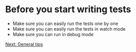 # Before you start writing tests

- Make sure you can easily run the tests one by one
- Make sure you can easily run the tests in watch mode
- Make sure you can run in debug mode

[Next: General tips](./04-general-tips.md)
